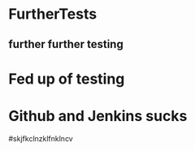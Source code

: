 # FurtherTests
## further further testing 

# Fed up of testing
# Github and Jenkins sucks
#skjfkclnzklfnklncv
